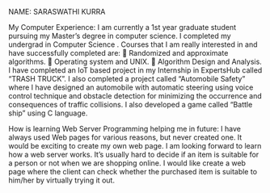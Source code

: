 NAME: SARASWATHI KURRA
 

My Computer Experience:
I am currently a 1st year graduate student pursuing my Master’s degree in computer science. I completed my undergrad in Computer Science	.  Courses that I am really interested in and have successfully completed are:
	Randomized and approximate algorithms.
	Operating system and UNIX.
	Algorithm Design and Analysis.
I have completed an IoT based project in my Internship in ExpertsHub called “TRASH TRUCK”. I also completed a project called “Automobile Safety” where I have designed an automobile with automatic steering using voice control technique and obstacle detection for minimizing the occurrence and consequences of traffic collisions. I also developed a game called “Battle ship” using C language.

How is learning Web Server Programming helping me in future:
	I have always used Web pages for various reasons, but never created one. It would be exciting to create my own web page. I am looking forward to learn how a web server works. It’s usually hard to decide if an item is suitable for a person or not when we are shopping online. I would like create a web page where the client can check whether the purchased item is suitable to him/her by virtually trying it out.
 
